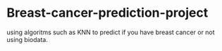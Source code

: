 # Breast-cancer-prediction-project
using  algoritms such as KNN to predict if you have breast cancer or not using biodata.
